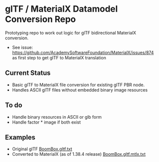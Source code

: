 # glTF / MaterialX Datamodel Conversion Repo

Prototyping repo to work out logic for glTF bidirectional MaterialX conversion.
- See issue: https://github.com/AcademySoftwareFoundation/MaterialX/issues/874 as first step to get
glTF to MaterialX translation

## Current Status
- Basic glTF to MaterialX file conversion for existing glTF PBR node.
- Handles ASCII glTF files without embedded binary image resources

## To do
- Handle binary resources in ASCII or glb form
- Handle factor * image if both exist

## Examples
- Original glTF
[BoomBox.gltf.txt](https://github.com/kwokcb/glTF_MaterialX/files/8477721/BoomBox.gltf.txt)
- Converted to MaterialX (as of 1.38.4 release)
[BoomBox.gltf.mtlx.txt](https://github.com/kwokcb/glTF_MaterialX/files/8477724/BoomBox.gltf.mtlx.txt)
